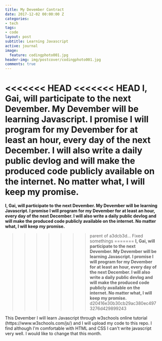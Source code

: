 ```yaml
---
title: My Devember Contract
date: 2017-12-02 00:00:00 Z
categories:
- tech
tags:
- code
layout: post
subtitle: Learning Javascript
active: journal
image:
  feature: codingphoto001.jpg
header-img: img/postcover/codingphoto001.jpg
comments: true
---
```


<<<<<<< HEAD
<<<<<<< HEAD
<b>I, Gai, will participate to the next Devember. My Devember will be learning Javascript. I promise I will program for my Devember for at least an hour, every day of the next December. I will also write a daily public devlog and will make the produced code publicly available on the internet. No matter what, I will keep my promise.</b> 
=======


<b><p>I, Gai, will participate to the next Devember. My Devember will be learning Javascript. I promise I will program for my Devember for at least an hour, every day of the next December. I will also write a daily public devlog and will make the produced code publicly available on the internet. No matter what, I will keep my promise.</p></b> 
>>>>>>> parent of a3dcb3d... Fixed somethings
=======
<b>I, Gai, will participate to the next Devember. My Devember will be learning Javascript. I promise I will program for my Devember for at least an hour, every day of the next December. I will also write a daily public devlog and will make the produced code publicly available on the internet. No matter what, I will keep my promise.</b> 
>>>>>>> d20416e30b30cb29ac380ec4973276d429899243

<p>This Devember I will learn Javascript through w3schools online tutorial (https://www.w3schools.com/js/) and I will upload my code to this repo. I find although I'm comfortable with HTML and CSS I can't write javascript very well. I would like to change that this month.</p>